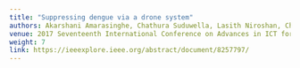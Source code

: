 ```yaml
---
title: "Suppressing dengue via a drone system"
authors: Akarshani Amarasinghe, Chathura Suduwella, Lasith Niroshan, Charith Elvitigala, Kasun De Zoysa, Chamath Keppetiyagama
venue: 2017 Seventeenth International Conference on Advances in ICT for Emerging Regions (ICTer)
weight: 7
link: https://ieeexplore.ieee.org/abstract/document/8257797/
---
```


